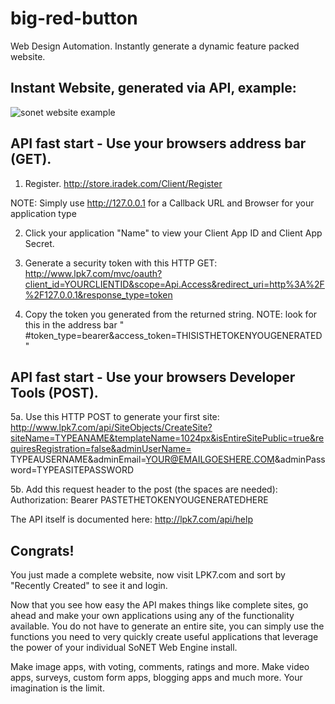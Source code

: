 # big-red-button
Web Design Automation. Instantly generate a dynamic feature packed website.

## Instant Website, generated via API, example:
![sonet website example](https://user-images.githubusercontent.com/27966874/34644603-892f1e9a-f2ee-11e7-851e-ae856b4130e8.png)

## API fast start - Use your browsers address bar (GET).

1. Register.
http://store.iradek.com/Client/Register

NOTE: Simply use http://127.0.0.1 for a Callback URL and Browser for your application type

2. Click your application "Name" to view your Client App ID and Client App Secret.

3. Generate a security token with this HTTP GET:
http://www.lpk7.com/mvc/oauth?client_id=YOURCLIENTID&scope=Api.Access&redirect_uri=http%3A%2F%2F127.0.0.1&response_type=token

4. Copy the token you generated from the returned string.
NOTE: look for this in the address bar " #token_type=bearer&access_token=THISISTHETOKENYOUGENERATED "

## API fast start - Use your browsers Developer Tools (POST).

5a. Use this HTTP POST to generate your first site:
http://www.lpk7.com/api/SiteObjects/CreateSite?siteName=TYPEANAME&templateName=1024px&isEntireSitePublic=true&requiresRegistration=false&adminUserName=
TYPEAUSERNAME&adminEmail=YOUR@EMAILGOESHERE.COM&adminPassword=TYPEASITEPASSWORD

5b. Add this request header to the post (the spaces are needed):
Authorization: Bearer PASTETHETOKENYOUGENERATEDHERE
 
The API itself is documented here: http://lpk7.com/api/help

## Congrats! 
You just made a complete website, now visit LPK7.com and sort by "Recently Created" to see it and login.

Now that you see how easy the API makes things like complete sites, go ahead and make your own applications using any of the functionality available. You do not have to generate an entire site, you can simply use the functions you need to very quickly create useful applications that leverage the power of your individual SoNET Web Engine install. 

Make image apps, with voting, comments, ratings and more.
Make video apps, surveys, custom form apps, blogging apps and much more. Your imagination is the limit.
